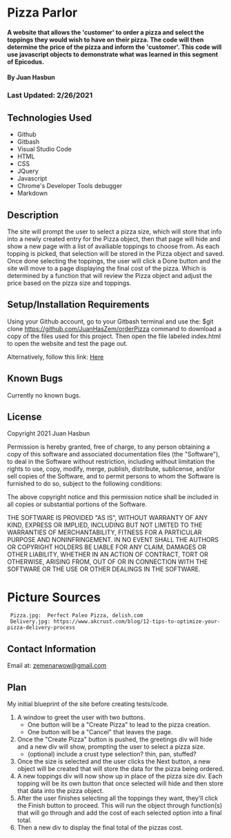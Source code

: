# Pizza Parlor

#### A website that allows the 'customer' to order a pizza and select the toppings they would wish to have on their pizza. The code will then determine the price of the pizza and inform the 'customer'. This code will use javascript objects to demonstrate what was learned in this segment of Epicodus.

#### By Juan Hasbun

### Last Updated: 2/26/2021

## Technologies Used

* Github
* Gitbash
* Visual Studio Code
* HTML
* CSS
* JQuery
* Javascript
* Chrome's Developer Tools debugger
* Markdown

## Description

The site will prompt the user to select a pizza size, which will store that info into a newly created entry for the Pizza object, then that page will hide and show a new page with a list of availiable toppings to choose from. As each topping is picked, that selection will be stored in the Pizza object and saved. Once done selecting the toppings, the user will click a Done button and the site will move to a page displaying the final cost of the pizza. Which is determined by a function that will review the Pizza object and adjust the price based on the pizza size and toppings.

## Setup/Installation Requirements

Using your Github account, go to your Gitbash terminal and use the: $git clone https://github.com/JuanHasZem/orderPizza command to download a copy of the files used for this project. Then open the file labeled index.html to open the website and test the page out.

Alternatively, follow this link: [Here](https://github.com/JuanHasZem/orderPizza)

## Known Bugs

Currently no known bugs.

## License

Copyright 2021 Juan Hasbun

Permission is hereby granted, free of charge, to any person obtaining a copy of this software and associated documentation files (the "Software"), to deal in the Software without restriction, including without limitation the rights to use, copy, modify, merge, publish, distribute, sublicense, and/or sell copies of the Software, and to permit persons to whom the Software is furnished to do so, subject to the following conditions:

The above copyright notice and this permission notice shall be included in all copies or substantial portions of the Software.

THE SOFTWARE IS PROVIDED "AS IS", WITHOUT WARRANTY OF ANY KIND, EXPRESS OR IMPLIED, INCLUDING BUT NOT LIMITED TO THE WARRANTIES OF MERCHANTABILITY, FITNESS FOR A PARTICULAR PURPOSE AND NONINFRINGEMENT. IN NO EVENT SHALL THE AUTHORS OR COPYRIGHT HOLDERS BE LIABLE FOR ANY CLAIM, DAMAGES OR OTHER LIABILITY, WHETHER IN AN ACTION OF CONTRACT, TORT OR OTHERWISE, ARISING FROM, OUT OF OR IN CONNECTION WITH THE SOFTWARE OR THE USE OR OTHER DEALINGS IN THE SOFTWARE.

# Picture Sources
     Pizza.jpg:  Perfect Paleo Pizza, delish.com
     Delivery.jpg: https://www.akcrust.com/blog/12-tips-to-optimize-your-pizza-delivery-process

## Contact Information

Email at: [zemenarwow@gmail.com](zemenarwow@gmail.com)


## Plan

My initial blueprint of the site before creating tests/code.

 1. A window to greet the user with two buttons.
      * One button will be a "Create Pizza" to lead to the pizza creation.
      * One button will be a "Cancel" that leaves the page.
 2. Once the "Create Pizza" button is pushed, the greetings div will hide and a new div will show, prompting the user to select a pizza size.
      * (optional) include a crust type selection? thin, pan, stuffed?
 3. Once the size is selected and the user clicks the Next button, a new object will be created that will store the data for the pizza being ordered.
 4. A new toppings div will now show up in place of the pizza size div. Each topping will be its own button that once selected will hide and then store that data into the pizza object.
 5. After the user finishes selecting all the toppings they want, they'll click the Finish button to proceed. This will run the object through function(s) that will go through and add the cost of each selected option into a final total. 
 6. Then a new div to display the final total of the pizzas cost.  

  
